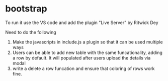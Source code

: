 # bootstrap
To run it use the VS code and add the plugin "Live Server" by Ritwick Dey

Need to do the following
1. Make the javascripts in include.js a plugin so that it can be used multiple ways
2. Users can be able to add new table with the same funcationality, adding a row by default. It will populated after users upload the details via modal
3. write a delete a row funcation and ensure that coloring of rows work fine.
